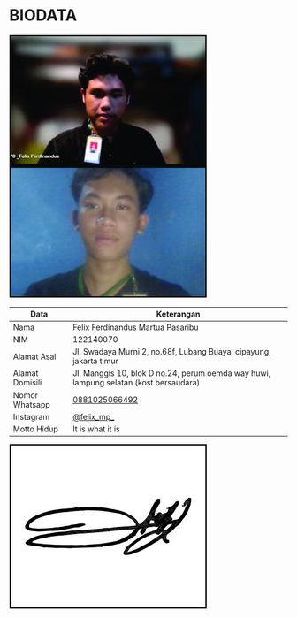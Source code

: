 # BIODATA

![Foto](070_foto.jpg)

| Data            | Keterangan |
| --------------- | ------------- |
| Nama            | Felix Ferdinandus Martua Pasaribu |
| NIM             | 122140070 |
| Alamat Asal     | Jl. Swadaya Murni 2, no.68f, Lubang Buaya, cipayung, jakarta timur |
| Alamat Domisili | Jl. Manggis 10, blok D no.24, perum oemda way huwi, lampung selatan (kost bersaudara) |
| Nomor Whatsapp  | [0881025066492](https://wa.me/+62881025066492) |
| Instagram       | [@felix_mp_](https://instagram.com/felix_mp_) |
| Motto Hidup     | It is what it is |

![TTD](070_ttd.jpg)
